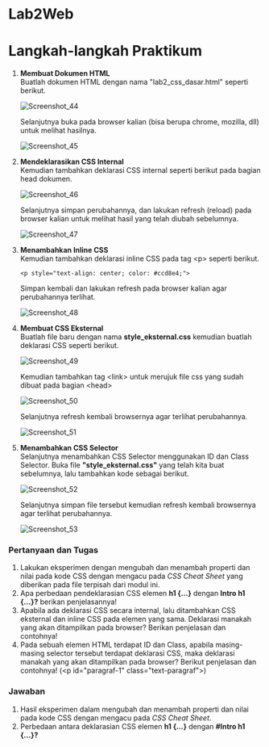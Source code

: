 # Lab2Web
<h1> Langkah-langkah Praktikum </h1>

<p>
<ol>
  <li><b>Membuat Dokumen HTML</b><br>
  Buatlah dokumen HTML dengan nama "lab2_css_dasar.html" seperti berikut.

![Screenshot_44](https://user-images.githubusercontent.com/24362384/114257379-e8607f80-99e9-11eb-8774-0a320a31490f.png)

Selanjutnya buka pada browser kalian (bisa berupa chrome, mozilla, dll) untuk melihat hasilnya.

![Screenshot_45](https://user-images.githubusercontent.com/24362384/114257432-3c6b6400-99ea-11eb-936b-61eacec527f8.png)

  <li><b>Mendeklarasikan CSS Internal</b><br>
  Kemudian tambahkan deklarasi CSS internal seperti berikut pada bagian head dokumen.
  
![Screenshot_46](https://user-images.githubusercontent.com/24362384/114257554-f8c52a00-99ea-11eb-9ccb-471259fdb12a.png)

Selanjutnya simpan perubahannya, dan lakukan refresh (reload) pada browser kalian untuk melihat hasil yang telah diubah sebelumnya.

![Screenshot_47](https://user-images.githubusercontent.com/24362384/114257590-2f02a980-99eb-11eb-9488-746da9bd8dbb.png)

  <li><b>Menambahkan Inline CSS</b><br>
  Kemudian tambahkan deklarasi inline CSS pada tag &lt;p&gt; seperti berikut.
 
    <p style="text-align: center; color: #ccd8e4;">
    
  Simpan kembali dan lakukan refresh pada browser kalian agar perubahannya terlihat.
  
![Screenshot_48](https://user-images.githubusercontent.com/24362384/114257752-468e6200-99ec-11eb-8b13-51fd120bb8b3.png)

  <li><b>Membuat CSS Eksternal</b><br>
  Buatlah file baru dengan nama <b>style_eksternal.css</b> kemudian buatlah deklarasi CSS seperti berikut.
  
![Screenshot_49](https://user-images.githubusercontent.com/24362384/114257884-0c719000-99ed-11eb-8fec-47ff079ee520.png)

Kemudian tambahkan tag &lt;link&gt; untuk merujuk file css yang sudah dibuat pada bagian &lt;head&gt;

![Screenshot_50](https://user-images.githubusercontent.com/24362384/114257927-62463800-99ed-11eb-8f39-e3c574b72243.png)

Selanjutnya refresh kembali browsernya agar terlihat perubahannya.

![Screenshot_51](https://user-images.githubusercontent.com/24362384/114257951-84d85100-99ed-11eb-9a45-93525b339924.png)

  <li><b>Menambahkan CSS Selector</b><br>
  Selanjutnya menambahkan CSS Selector menggunakan ID dan Class Selector. Buka file <b>"style_eksternal.css"</b> yang telah kita buat sebelumnya, lalu tambahkan kode sebagai berikut.
  
![Screenshot_52](https://user-images.githubusercontent.com/24362384/114258085-69ba1100-99ee-11eb-8bed-1e31a9769de7.png)

Selanjutnya simpan file tersebut kemudian refresh kembali browsernya agar terlihat perubahannya.

![Screenshot_53](https://user-images.githubusercontent.com/24362384/114258113-92420b00-99ee-11eb-98cf-90b73a20c247.png)
</li></ol>
</p>

<h3> Pertanyaan dan Tugas </h3>
<ol>
  <li> Lakukan eksperimen dengan mengubah dan menambah properti dan nilai pada kode CSS dengan mengacu pada <i>CSS Cheat Sheet</i> yang diberikan pada file terpisah dari modul ini.
  <li> Apa perbedaan pendeklarasian CSS elemen <b>h1 {...}</b> dengan <b>Intro h1 {...}?</b> berikan penjelasannya!
  <li> Apabila ada deklarasi CSS secara internal, lalu ditambahkan CSS eksternal dan inline CSS pada elemen yang sama. Deklarasi manakah yang akan ditampilkan pada browser? Berikan penjelasan dan contohnya!
  <li> Pada sebuah elemen HTML terdapat ID dan Class, apabila masing-masing selector tersebut terdapat deklarasi CSS, maka deklarasi manakah yang akan ditampilkan pada browser? Berikut penjelasan dan contohnya! (&lt;p id="paragraf-1" class="text-paragraf"&gt;)
  </li></ol>

<h3> Jawaban </h3>
<ol>
  <li> Hasil eksperimen dalam mengubah dan menambah properti dan nilai pada kode CSS dengan mengacu pada <i>CSS Cheat Sheet</i>.
  <li> Perbedaan antara deklarasian CSS elemen <b>h1 {...}</b> dengan <b>#Intro h1 {...}?</b>
  
</li></ol></p>
